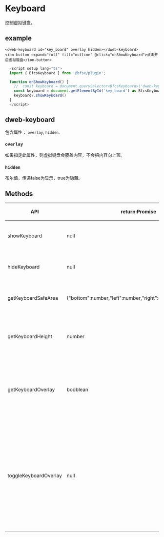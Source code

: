 # Keyboard

控制虚拟键盘。

## example

<CodeGroup>
  <CodeGroupItem title="vue3" active>

  ```vue
  <dweb-keyboard id="key_board" overlay hidden></dweb-keyboard>
  <ion-button expand="full" fill="outline" @click="onShowKeyboard">点击开启虚拟键盘</ion-button>
  ```

  </CodeGroupItem>
  <CodeGroupItem title="typescript" >

  ```typescript
    <script setup lang="ts">
    import { BfcsKeyboard } from '@bfsx/plugin';

    function onShowKeyboard() {
      //  const keyboard = document.querySelector<BfcsKeyboard>('dweb-keyboard')
      const keyboard = document.getElementById('key_board') as BfcsKeyboard
      keyboard?.showKeyboard()
    }
    </script>
  ```

  </CodeGroupItem>
</CodeGroup>

## dweb-keyboard

包含属性： `overlay`, `hidden`.

### `overlay`

如果指定此属性，则虚拟键盘会覆盖内容，不会把内容向上顶。

### `hidden`

布尔值，传递false为显示，true为隐藏。

## Methods​

| API                   | return:Promise                                              | 解释                           |
|-----------------------|-------------------------------------------------------------|------------------------------|
| showKeyboard          | null                                                        | 显示键盘                       |
| hideKeyboard          | null                                                        | 隐藏键盘                       |
| getKeyboardSafeArea   | {"bottom":number,"left":number,"right":number,"top":number} | 键盘位置                       |
| getKeyboardHeight     | number                                                      | 获取键盘高度                   |
| getKeyboardOverlay    | booblean                                                    | 看看是否指定覆盖               |
| toggleKeyboardOverlay | null                                                        | 在覆盖内容和不覆盖内容之间切换 |
